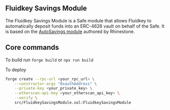 ## Fluidkey Savings Module

The Fluidkey Savings Module is a Safe module that allows Fluidkey to automatically deposit funds into an ERC-4626 vault on behalf of the Safe. It is based on the [AutoSavings module](https://github.com/rhinestonewtf/core-modules/blob/main/src/AutoSavings/AutoSavings.sol) authored by Rhinestone.

## Core commands

To build run `forge build` or `npx run build`

To deploy
```bash
forge create --rpc-url <your_rpc_url> \
    --constructor-args "0xauthAddress" \
    --private-key <your_private_key> \
    --etherscan-api-key <your_etherscan_api_key> \
    --verify \
    src/FluidkeySavingsModule.sol:FluidkeySavingsModule
```
